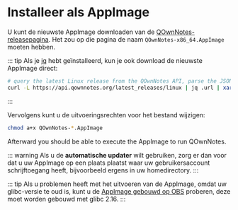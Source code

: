 # Installeer als AppImage

U kunt de nieuwste AppImage downloaden van de [QOwnNotes-releasepagina](https://github.com/pbek/QOwnNotes/releases). Het zou op die pagina de naam `QOwnNotes-x86_64.AppImage` moeten hebben.

::: tip
Als je [jq](https://stedolan.github.io/jq/) hebt geïnstalleerd, kun je ook download de nieuwste AppImage direct:

```bash
# query the latest Linux release from the QOwnNotes API, parse the JSON for the URL and download it
curl -L https://api.qownnotes.org/latest_releases/linux | jq .url | xargs curl -Lo QOwnNotes-x86_64.AppImage
```
:::

Vervolgens kunt u de uitvoeringsrechten voor het bestand wijzigen:

```bash
chmod a+x QOwnNotes-*.AppImage
```

Afterward you should be able to execute the AppImage to run QOwnNotes.

::: warning
Als u de **automatische updater** wilt gebruiken, zorg er dan voor dat u uw AppImage op een plaats plaatst waar uw gebruikersaccount schrijftoegang heeft, bijvoorbeeld ergens in uw homedirectory.
:::

::: tip
Als u problemen heeft met het uitvoeren van de AppImage, omdat uw glibc-versie te oud is, kunt u de [AppImage gebouwd op OBS](https://download.opensuse.org/repositories/home:/pbek:/QOwnNotes/AppImage/QOwnNotes-latest-x86_64.AppImage) proberen, deze moet worden gebouwd met glibc 2.16.
:::
